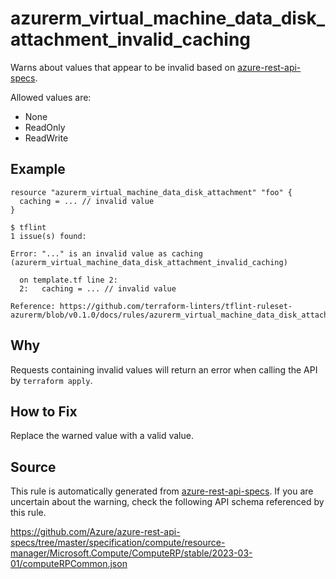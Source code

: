 <!--- This file generated by `tools/apispec-rule-gen/main.go`. DO NOT EDIT --->

# azurerm_virtual_machine_data_disk_attachment_invalid_caching

Warns about values that appear to be invalid based on [azure-rest-api-specs](https://github.com/Azure/azure-rest-api-specs).

Allowed values are:
- None
- ReadOnly
- ReadWrite

## Example

```hcl
resource "azurerm_virtual_machine_data_disk_attachment" "foo" {
  caching = ... // invalid value
}
```

```
$ tflint
1 issue(s) found:

Error: "..." is an invalid value as caching (azurerm_virtual_machine_data_disk_attachment_invalid_caching)

  on template.tf line 2:
  2:   caching = ... // invalid value

Reference: https://github.com/terraform-linters/tflint-ruleset-azurerm/blob/v0.1.0/docs/rules/azurerm_virtual_machine_data_disk_attachment_invalid_caching.md

```

## Why

Requests containing invalid values will return an error when calling the API by `terraform apply`.

## How to Fix

Replace the warned value with a valid value.

## Source

This rule is automatically generated from [azure-rest-api-specs](https://github.com/Azure/azure-rest-api-specs). If you are uncertain about the warning, check the following API schema referenced by this rule.

https://github.com/Azure/azure-rest-api-specs/tree/master/specification/compute/resource-manager/Microsoft.Compute/ComputeRP/stable/2023-03-01/computeRPCommon.json
